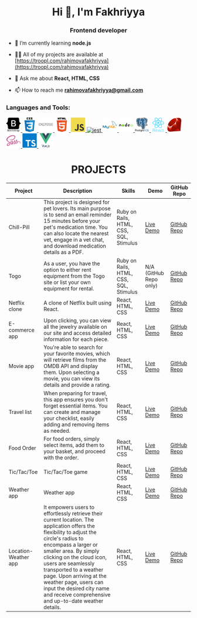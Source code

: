 <h1 align="center">Hi 👋, I'm Fakhriyya</h1>
<h3 align="center">Frontend developer</h3>

- 🌱 I’m currently learning  **node.js**

- 👨‍💻 All of my projects are available at [https://troopl.com/rahimovafakhriyya](https://troopl.com/rahimovafakhriyya)

- 💬 Ask me about  **React, HTML, CSS**

- 📫 How to reach me  **rahimovafakhriyya@gmail.com**

<p align="left">
</p>

<h3 align="left">Languages and Tools:</h3>
<p align="left"> <a href="https://getbootstrap.com" target="_blank" rel="noreferrer"> <img src="https://raw.githubusercontent.com/devicons/devicon/master/icons/bootstrap/bootstrap-plain-wordmark.svg" alt="bootstrap" width="40" height="40"/> </a> <a href="https://www.w3schools.com/css/" target="_blank" rel="noreferrer"> <img src="https://raw.githubusercontent.com/devicons/devicon/master/icons/css3/css3-original-wordmark.svg" alt="css3" width="40" height="40"/> </a> <a href="https://expressjs.com" target="_blank" rel="noreferrer"> <img src="https://raw.githubusercontent.com/devicons/devicon/master/icons/express/express-original-wordmark.svg" alt="express" width="40" height="40"/> </a> <a href="https://www.w3.org/html/" target="_blank" rel="noreferrer"> <img src="https://raw.githubusercontent.com/devicons/devicon/master/icons/html5/html5-original-wordmark.svg" alt="html5" width="40" height="40"/> </a> <a href="https://developer.mozilla.org/en-US/docs/Web/JavaScript" target="_blank" rel="noreferrer"> <img src="https://raw.githubusercontent.com/devicons/devicon/master/icons/javascript/javascript-original.svg" alt="javascript" width="40" height="40"/> </a> <a href="https://jestjs.io" target="_blank" rel="noreferrer"> <img src="https://www.vectorlogo.zone/logos/jestjsio/jestjsio-icon.svg" alt="jest" width="40" height="40"/> </a> <a href="https://www.mysql.com/" target="_blank" rel="noreferrer"> <img src="https://raw.githubusercontent.com/devicons/devicon/master/icons/mysql/mysql-original-wordmark.svg" alt="mysql" width="40" height="40"/> </a> <a href="https://nodejs.org" target="_blank" rel="noreferrer"> <img src="https://raw.githubusercontent.com/devicons/devicon/master/icons/nodejs/nodejs-original-wordmark.svg" alt="nodejs" width="40" height="40"/> </a> <a href="https://www.postgresql.org" target="_blank" rel="noreferrer"> <img src="https://raw.githubusercontent.com/devicons/devicon/master/icons/postgresql/postgresql-original-wordmark.svg" alt="postgresql" width="40" height="40"/> </a> <a href="https://reactjs.org/" target="_blank" rel="noreferrer"> <img src="https://raw.githubusercontent.com/devicons/devicon/master/icons/react/react-original-wordmark.svg" alt="react" width="40" height="40"/> </a> <a href="https://www.ruby-lang.org/en/" target="_blank" rel="noreferrer"> <img src="https://raw.githubusercontent.com/devicons/devicon/master/icons/ruby/ruby-original.svg" alt="ruby" width="40" height="40"/> </a> <a href="https://sass-lang.com" target="_blank" rel="noreferrer"> <img src="https://raw.githubusercontent.com/devicons/devicon/master/icons/sass/sass-original.svg" alt="sass" width="40" height="40"/> </a> <a href="https://www.typescriptlang.org/" target="_blank" rel="noreferrer"> <img src="https://raw.githubusercontent.com/devicons/devicon/master/icons/typescript/typescript-original.svg" alt="typescript" width="40" height="40"/> </a> <a href="https://vuejs.org/" target="_blank" rel="noreferrer"> <img src="https://raw.githubusercontent.com/devicons/devicon/master/icons/vuejs/vuejs-original-wordmark.svg" alt="vuejs" width="40" height="40"/> </a> </p>

<h1 align="center">PROJECTS</h1>

| Project       | Description                                                                                                 | Skills                     | Demo                                      | GitHub Repo                                   |
|---------------|-------------------------------------------------------------------------------------------------------------|----------------------------|-------------------------------------------|-----------------------------------------------|
| Chill-Pill    | This project is designed for pet lovers. Its main purpose is to send an email reminder 15 minutes before your pet's medication time. You can also locate the nearest vet, engage in a vet chat, and download medication details as a PDF.                                                    | Ruby on Rails, HTML, CSS, SQL, Stimulus | [Live Demo](https://chillpill.site)        | [GitHub Repo](https://github.com/fa-it-girl/chillpill) |
| Togo          | As a user, you have the option to either rent equipment from the Togo site or list your own equipment for rental.        | Ruby on Rails, HTML, CSS, SQL, Stimulus | N/A (GitHub Repo only)                  | [GitHub Repo](https://github.com/fa-it-girl/Aventurero) |
| Netflix clone | A clone of Netflix built using React.                                                                     | React, HTML, CSS            | [Live Demo](https://fa-netflixclone.netlify.app/) | [GitHub Repo](https://github.com/fa-it-girl/Netflix-clone) |
| E-commerce app | Upon clicking, you can view all the jewelry available on our site and access detailed information for each piece. | React, HTML, CSS            | [Live Demo](https://fa-jewellery.netlify.app/) | [GitHub Repo](https://github.com/fa-it-girl/chillpill) |
| Movie app | You're able to search for your favorite movies, which will retrieve films from the OMDB API and display them. Upon selecting a movie, you can view its details and provide a rating. | React, HTML, CSS            | [Live Demo](https://fa-movie.netlify.app/) | [GitHub Repo](https://fa-movie.netlify.app/) |
| Travel list | When preparing for travel, this app ensures you don't forget essential items. You can create and manage your checklist, easily adding and removing items as needed. | React, HTML, CSS            | [Live Demo](https://fa-travel-list.netlify.app/) | [GitHub Repo](https://github.com/fa-it-girl/travel-list) |
| Food Order | For food orders, simply select items, add them to your basket, and proceed with the order. | React, HTML, CSS            | [Live Demo](https://fa-foodorder.netlify.app/) | [GitHub Repo](https://github.com/fa-it-girl/Food-order-app) |
| Tic/Tac/Toe | Tic/Tac/Toe game | React, HTML, CSS            | [Live Demo](https://fatictactoe.netlify.app/) | [GitHub Repo](https://github.com/fa-it-girl/Tic-Tac-Toe) |
| Weather app | Weather app | React, HTML, CSS            | [Live Demo](https://weatherbyfa.netlify.app/) | [GitHub Repo](https://github.com/fa-it-girl/weather-app)|
| Location-Weather app | It empowers users to effortlessly retrieve their current location. The application offers the flexibility to adjust the circle's radius to encompass a larger or smaller area. By simply clicking on the cloud icon, users are seamlessly transported to a weather page. Upon arriving at the weather page, users can input the desired city name and receive comprehensive and up-to-date weather details. | React, HTML, CSS            | [Live Demo](https://fa-geocoding-weather.netlify.app/) | [GitHub Repo](https://github.com/fa-it-girl/location-weather)|

